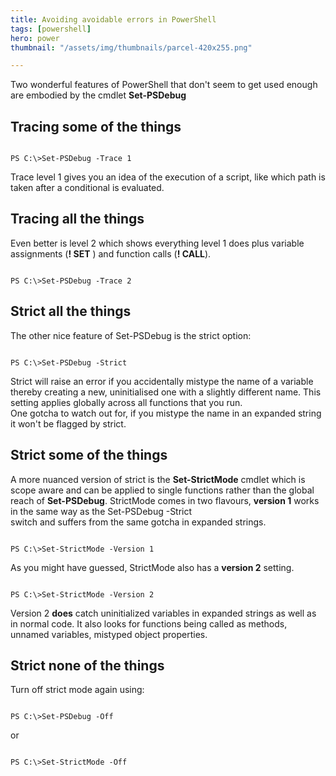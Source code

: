 ```yaml
---
title: Avoiding avoidable errors in PowerShell
tags: [powershell]
hero: power
thumbnail: "/assets/img/thumbnails/parcel-420x255.png"

---
```


Two wonderful features of PowerShell that don't seem to get used enough are embodied by the
cmdlet **Set-PSDebug**

## Tracing some of the things

```shell

PS C:\>Set-PSDebug -Trace 1

```

Trace level 1 gives you an idea of the execution of a script, like which path is taken after a
conditional is evaluated.

## Tracing all the things

Even better is level 2 which shows everything level 1 does plus variable assignments (**! SET** ) and function calls
(**! CALL**).

```shell

PS C:\>Set-PSDebug -Trace 2

```

## Strict all the things

The other nice feature of Set-PSDebug is the strict option:

```shell

PS C:\>Set-PSDebug -Strict

```

Strict will raise an error if you accidentally mistype the name of a variable
thereby creating a new, uninitialised one with a slightly different name.
This setting applies globally across all functions that you run.  
One gotcha to watch out for, if you mistype the name in an expanded string it
won't be flagged by strict.

## Strict some of the things

A more nuanced version of strict is the **Set-StrictMode** cmdlet which is scope aware
and can be applied to single functions rather than the global reach of **Set-PSDebug**.
StrictMode comes in two flavours, **version 1** works in the same way as the Set-PSDebug -Strict  
switch and suffers from the same gotcha in expanded strings.

```shell

PS C:\>Set-StrictMode -Version 1

```

As you might have guessed, StrictMode also has a **version 2** setting.

```shell

PS C:\>Set-StrictMode -Version 2

```

Version 2 **does** catch uninitialized variables in expanded strings as well as in normal code. It also
looks for functions being called as methods, unnamed variables, mistyped object properties.

## Strict none of the things

Turn off strict mode again using:

```shell

PS C:\>Set-PSDebug -Off

```

or

```shell

PS C:\>Set-StrictMode -Off

```
